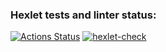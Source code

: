 ### Hexlet tests and linter status:
[![Actions Status](https://github.com/leshayurovskikh/java-project-71/actions/workflows/hexlet-check.yml/badge.svg)](https://github.com/leshayurovskikh/java-project-71/actions)
[![hexlet-check](https://github.com/leshayurovskikh/java-project-71/actions/workflows/hexlet-check.yml/badge.svg)](https://github.com/leshayurovskikh/java-project-71/actions/workflows/hexlet-check.yml)
